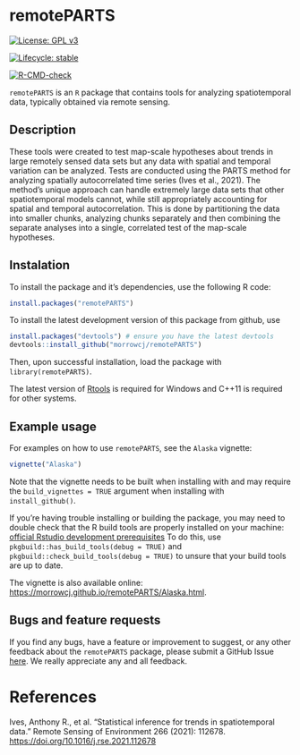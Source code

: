
<!-- README.md is generated from README.Rmd. Please edit that file -->

# remotePARTS

<!-- badges: start -->

[![License: GPL
v3](https://img.shields.io/badge/License-GPLv3-blue.svg)](https://www.gnu.org/licenses/gpl-3.0)

<!-- [![Lifecycle: maturing](https://img.shields.io/badge/lifecycle-maturing-blue.svg)](https://www.tidyverse.org/lifecycle/#maturing) -->

[![Lifecycle:
stable](https://img.shields.io/badge/lifecycle-stable-green.svg)](https://lifecycle.r-lib.org/articles/stages.html#stable)

<!-- [![Travis build status](https://travis-ci.com/morrowcj/remotePARTS.svg?branch=master)](https://travis-ci.com/morrowcj/remotePARTS) -->
<!-- [![Travis build status](https://travis-ci.com/morrowcj/remotePARTS.svg?branch=master)](https://travis-ci.org/github/morrowcj/remotePARTS) -->

[![R-CMD-check](https://github.com/morrowcj/remotePARTS/workflows/R-CMD-check/badge.svg)](https://github.com/morrowcj/remotePARTS/actions)
<!-- badges: end -->

`remotePARTS` is an `R` package that contains tools for analyzing
spatiotemporal data, typically obtained via remote sensing.

## Description

These tools were created to test map-scale hypotheses about trends in
large remotely sensed data sets but any data with spatial and temporal
variation can be analyzed. Tests are conducted using the PARTS method
for analyzing spatially autocorrelated time series (Ives et al., 2021).
The method’s unique approach can handle extremely large data sets that
other spatiotemporal models cannot, while still appropriately accounting
for spatial and temporal autocorrelation. This is done by partitioning
the data into smaller chunks, analyzing chunks separately and then
combining the separate analyses into a single, correlated test of the
map-scale hypotheses.

## Instalation

To install the package and it’s dependencies, use the following R code:

``` r
install.packages("remotePARTS")
```

To install the latest development version of this package from github,
use

``` r
install.packages("devtools") # ensure you have the latest devtools
devtools::install_github("morrowcj/remotePARTS")
```

Then, upon successful installation, load the package with
`library(remotePARTS)`.

The latest version of
[Rtools](https://cran.r-project.org/bin/windows/Rtools/) is required for
Windows and C++11 is required for other systems.

## Example usage

For examples on how to use `remotePARTS`, see the `Alaska` vignette:

``` r
vignette("Alaska")
```

Note that the vignette needs to be built when installing with and may
require the `build_vignettes = TRUE` argument when installing with
`install_github()`.

If you’re having trouble installing or building the package, you may
need to double check that the R build tools are properly installed on
your machine: [official Rstudio development
prerequisites](https://support.rstudio.com/hc/en-us/articles/200486498-Package-Development-Prerequisites)
To do this, use `pkgbuild::has_build_tools(debug = TRUE)` and
`pkgbuild::check_build_tools(debug = TRUE)` to unsure that your build
tools are up to date.

The vignette is also available online:
<https://morrowcj.github.io/remotePARTS/Alaska.html>.

## Bugs and feature requests

If you find any bugs, have a feature or improvement to suggest, or any
other feedback about the `remotePARTS` package, please submit a GitHub
Issue [here](https://github.com/morrowcj/remotePARTS/issues). We really
appreciate any and all feedback.

# References

Ives, Anthony R., et al. “Statistical inference for trends in
spatiotemporal data.” Remote Sensing of Environment 266 (2021): 112678.
<https://doi.org/10.1016/j.rse.2021.112678>
